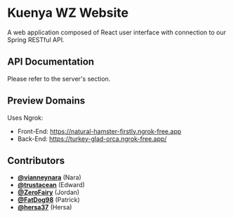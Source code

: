# Kuenya WZ Website

A web application composed of React user interface with connection to our Spring RESTful API.

## API Documentation

Please refer to the server's section.

## Preview Domains

Uses Ngrok:
- Front-End: https://natural-hamster-firstly.ngrok-free.app
- Back-End: https://turkey-glad-orca.ngrok-free.app/

## Contributors

- **[@vianneynara](https://github.com/vianneynara)** (Nara)
- **[@trustacean](https://github.com/Trustacean)** (Edward)
- **[@ZeroFairy](https://github.com/ZeroFairy)** (Jordan)
- **[@FatDog98](https://github.com/FatDog98)** (Patrick)
- **[@hersa37](https://github.com/hersa37)** (Hersa)

